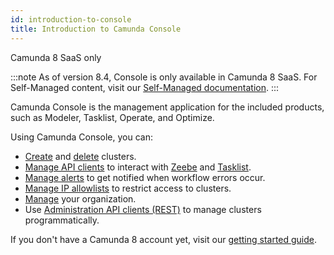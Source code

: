 ```yaml
---
id: introduction-to-console
title: Introduction to Camunda Console
---
```


<span class="badge badge--cloud">Camunda 8 SaaS only</span>

:::note
As of version 8.4, Console is only available in Camunda 8 SaaS. For Self-Managed content, visit our [Self-Managed documentation](/docs/self-managed/about-self-managed.md).
:::

Camunda Console is the management application for the included products, such as Modeler, Tasklist, Operate, and Optimize.

Using Camunda Console, you can:

- [Create](./manage-clusters/create-cluster.md) and [delete](./manage-clusters/delete-cluster.md) clusters.
- [Manage API clients](./manage-clusters/manage-api-clients.md) to interact with [Zeebe](/components/zeebe/zeebe-overview.md) and [Tasklist](/components/tasklist/introduction-to-tasklist.md).
- [Manage alerts](./manage-clusters/manage-alerts.md) to get notified when workflow errors occur.
- [Manage IP allowlists](./manage-clusters/manage-ip-allowlists.md) to restrict access to clusters.
- [Manage](./manage-organization/organization-settings.md) your organization.
- Use [Administration API clients (REST)](apis-tools/administration-api/administration-api-reference.md) to manage clusters programmatically.

If you don't have a Camunda 8 account yet, visit our [getting started guide](../../guides/create-account.md).
